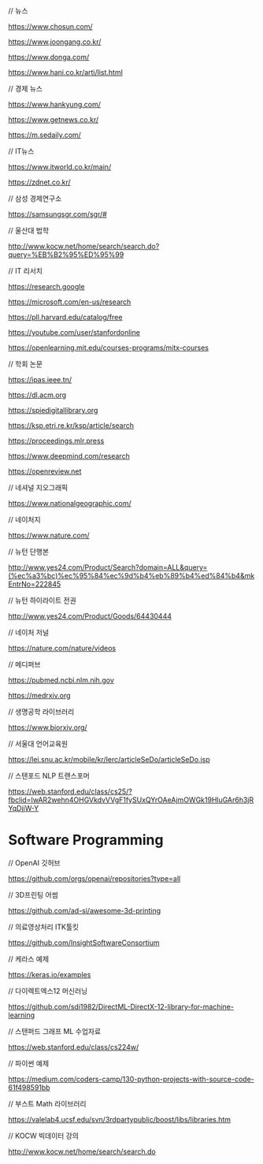 // 뉴스

https://www.chosun.com/

https://www.joongang.co.kr/

https://www.donga.com/

https://www.hani.co.kr/arti/list.html

// 경제 뉴스

https://www.hankyung.com/

https://www.getnews.co.kr/

https://m.sedaily.com/

// IT뉴스

https://www.itworld.co.kr/main/

https://zdnet.co.kr/

// 삼성 경제연구소

https://samsungsgr.com/sgr/#

// 울산대 법학

http://www.kocw.net/home/search/search.do?query=%EB%B2%95%ED%95%99


// IT 리서치

https://research.google

https://microsoft.com/en-us/research

https://pll.harvard.edu/catalog/free

https://youtube.com/user/stanfordonline

https://openlearning.mit.edu/courses-programs/mitx-courses

// 학회 논문

https://ipas.ieee.tn/

https://dl.acm.org

https://spiedigitallibrary.org

https://ksp.etri.re.kr/ksp/article/search

https://proceedings.mlr.press

https://www.deepmind.com/research

https://openreview.net


// 네셔널 지오그래픽

https://www.nationalgeographic.com/

// 네이처지

https://www.nature.com/

// 뉴턴 단행본

http://www.yes24.com/Product/Search?domain=ALL&query=(%ec%a3%bc)%ec%95%84%ec%9d%b4%eb%89%b4%ed%84%b4&mkEntrNo=222845

// 뉴턴 하이라이트 전권

http://www.yes24.com/Product/Goods/64430444

// 네이처 저널

https://nature.com/nature/videos

// 메디퍼브

https://pubmed.ncbi.nlm.nih.gov

https://medrxiv.org

// 생명공학 라이브러리

https://www.biorxiv.org/

// 서울대 언어교육원

https://lei.snu.ac.kr/mobile/kr/lerc/articleSeDo/articleSeDo.jsp

// 스탠포드 NLP 트랜스포머

https://web.stanford.edu/class/cs25/?fbclid=IwAR2wehn4OHGVkdvVVgF1fySUxQYrOAeAjmOWGk19HluGAr6h3jRYqDjjW-Y

# Software Programming

// OpenAI 깃허브

https://github.com/orgs/openai/repositories?type=all

// 3D프린팅 어썸

https://github.com/ad-si/awesome-3d-printing

// 의료영상처리 ITK툴킷 

https://github.com/InsightSoftwareConsortium

// 케라스 예제

https://keras.io/examples

// 다이렉트엑스12 머신러닝

https://github.com/sdi1982/DirectML-DirectX-12-library-for-machine-learning

// 스탠퍼드 그래프 ML 수업자료

https://web.stanford.edu/class/cs224w/

// 파이썬 예제

https://medium.com/coders-camp/130-python-projects-with-source-code-61f498591bb

// 부스트 Math 라이브러리

https://valelab4.ucsf.edu/svn/3rdpartypublic/boost/libs/libraries.htm

// KOCW 빅데이터 강의

http://www.kocw.net/home/search/search.do

